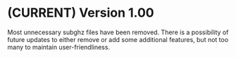 # (CURRENT) Version 1.00

Most unnecessary subghz files have been removed. There is a possibility of future updates to either remove or add some additional features, but not too many to maintain user-friendliness.
